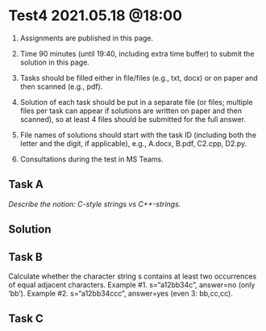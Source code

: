 # Test4 2021.05.18 @18:00

1) Assignments are published in this page.

2) Time 90 minutes (until 19:40, including extra time buffer) to submit the solution in this page.

3) Tasks should be filled either in file/files (e.g., txt, docx) or on paper and then scanned (e.g., pdf).

4) Solution of each task should be put in a separate file (or files; multiple files per task can appear if solutions are written on paper and then scanned), so at least 4 files should be submitted for the full answer.

5) File names of solutions should start with the task ID (including both the letter and the digit, if applicable), e.g., A.docx, B.pdf, C2.cpp, D2.py.

6) Consultations during the test in MS Teams.

## Task A

_Describe the notion: C-style strings vs C++-strings._

## Solution

## Task B

Calculate whether the character string s contains at least two occurrences of equal adjacent characters. Example #1. s=“a12bb34c”, answer=no (only ‘bb’). Example #2. s=“a12bb34ccc”, answer=yes (even 3: bb,cc,cc).

## Task C

